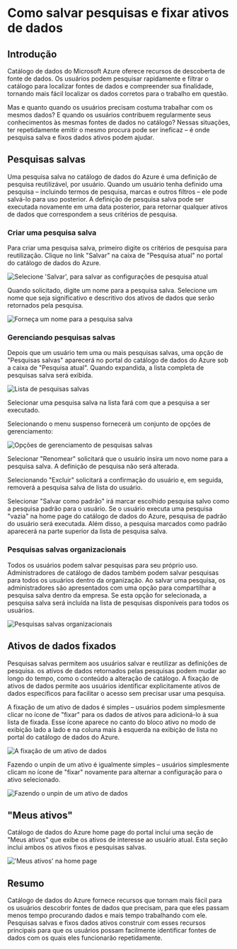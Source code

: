 <properties
   pageTitle="Como salvar pesquisas e fixar ativos de dados | Microsoft Azure"
   description="Artigo de instruções realce recursos no catálogo de dados do Azure para salvar fontes de dados e ativos de dados para reutilização posterior."
   services="data-catalog"
   documentationCenter=""
   authors="steelanddata"
   manager="NA"
   editor=""
   tags=""/>
<tags
   ms.service="data-catalog"
   ms.devlang="NA"
   ms.topic="article"
   ms.tgt_pltfrm="NA"
   ms.workload="data-catalog"
   ms.date="10/10/2016"
   ms.author="maroche"/>

# <a name="how-to-save-searches-and-pin-data-assets"></a>Como salvar pesquisas e fixar ativos de dados

## <a name="introduction"></a>Introdução

Catálogo de dados do Microsoft Azure oferece recursos de descoberta de fonte de dados. Os usuários podem pesquisar rapidamente e filtrar o catálogo para localizar fontes de dados e compreender sua finalidade, tornando mais fácil localizar os dados corretos para o trabalho em questão.

Mas e quanto quando os usuários precisam costuma trabalhar com os mesmos dados? E quando os usuários contribuem regularmente seus conhecimentos às mesmas fontes de dados no catálogo? Nessas situações, ter repetidamente emitir o mesmo procura pode ser ineficaz – é onde pesquisa salva e fixos dados ativos podem ajudar.

## <a name="saved-searches"></a>Pesquisas salvas

Uma pesquisa salva no catálogo de dados do Azure é uma definição de pesquisa reutilizável, por usuário. Quando um usuário tenha definido uma pesquisa – incluindo termos de pesquisa, marcas e outros filtros – ele pode salvá-lo para uso posterior. A definição de pesquisa salva pode ser executada novamente em uma data posterior, para retornar qualquer ativos de dados que correspondem a seus critérios de pesquisa.

### <a name="creating-a-saved-search"></a>Criar uma pesquisa salva

Para criar uma pesquisa salva, primeiro digite os critérios de pesquisa para reutilização. Clique no link "Salvar" na caixa de "Pesquisa atual" no portal do catálogo de dados do Azure.

 ![Selecione 'Salvar', para salvar as configurações de pesquisa atual](./media/data-catalog-how-to-save-pin/01-save-option.png)

Quando solicitado, digite um nome para a pesquisa salva. Selecione um nome que seja significativo e descritivo dos ativos de dados que serão retornados pela pesquisa.

 ![Forneça um nome para a pesquisa salva](./media/data-catalog-how-to-save-pin/02-name.png)

### <a name="managing-saved-searches"></a>Gerenciando pesquisas salvas

Depois que um usuário tem uma ou mais pesquisas salvas, uma opção de "Pesquisas salvas" aparecerá no portal do catálogo de dados do Azure sob a caixa de "Pesquisa atual". Quando expandida, a lista completa de pesquisas salva será exibida.

 ![Lista de pesquisas salvas](./media/data-catalog-how-to-save-pin/03-list.png)

Selecionar uma pesquisa salva na lista fará com que a pesquisa a ser executado.

Selecionando o menu suspenso fornecerá um conjunto de opções de gerenciamento:

 ![Opções de gerenciamento de pesquisas salvas](./media/data-catalog-how-to-save-pin/04-managing.png)

Selecionar "Renomear" solicitará que o usuário insira um novo nome para a pesquisa salva. A definição de pesquisa não será alterada.

Selecionando "Excluir" solicitará a confirmação do usuário e, em seguida, removerá a pesquisa salva de lista do usuário.

Selecionar "Salvar como padrão" irá marcar escolhido pesquisa salvo como a pesquisa padrão para o usuário. Se o usuário executa uma pesquisa "vazia" na home page do catálogo de dados do Azure, pesquisa de padrão do usuário será executada. Além disso, a pesquisa marcados como padrão aparecerá na parte superior da lista de pesquisa salva.

### <a name="organizational-saved-searches"></a>Pesquisas salvas organizacionais

Todos os usuários podem salvar pesquisas para seu próprio uso. Administradores de catálogo de dados também podem salvar pesquisas para todos os usuários dentro da organização. Ao salvar uma pesquisa, os administradores são apresentados com uma opção para compartilhar a pesquisa salva dentro da empresa. Se esta opção for selecionada, a pesquisa salva será incluída na lista de pesquisas disponíveis para todos os usuários.

 ![Pesquisas salvas organizacionais](./media/data-catalog-how-to-save-pin/08-organizational-saved-search.png)


## <a name="pinned-data-assets"></a>Ativos de dados fixados

Pesquisas salvas permitem aos usuários salvar e reutilizar as definições de pesquisa. os ativos de dados retornados pelas pesquisas podem mudar ao longo do tempo, como o conteúdo a alteração de catálogo. A fixação de ativos de dados permite aos usuários identificar explicitamente ativos de dados específicos para facilitar o acesso sem precisar usar uma pesquisa.

A fixação de um ativo de dados é simples – usuários podem simplesmente clicar no ícone de "fixar" para os dados de ativos para adicioná-lo à sua lista de fixada. Esse ícone aparece no canto do bloco ativo no modo de exibição lado a lado e na coluna mais à esquerda na exibição de lista no portal do catálogo de dados do Azure.

![A fixação de um ativo de dados](./media/data-catalog-how-to-save-pin/05-pinning.png)

Fazendo o unpin de um ativo é igualmente simples – usuários simplesmente clicam no ícone de "fixar" novamente para alternar a configuração para o ativo selecionado.

![Fazendo o unpin de um ativo de dados](./media/data-catalog-how-to-save-pin/06-unpinning.png)

## <a name="my-assets"></a>"Meus ativos"
Catálogo de dados do Azure home page do portal inclui uma seção de "Meus ativos" que exibe os ativos de interesse ao usuário atual. Esta seção inclui ambos os ativos fixos e pesquisas salvas.

!['Meus ativos' na home page](./media/data-catalog-how-to-save-pin/07-my-assets.png)

## <a name="summary"></a>Resumo
Catálogo de dados do Azure fornece recursos que tornam mais fácil para os usuários descobrir fontes de dados que precisam, para que eles passam menos tempo procurando dados e mais tempo trabalhando com ele. Pesquisas salvas e fixos dados ativos construir com esses recursos principais para que os usuários possam facilmente identificar fontes de dados com os quais eles funcionarão repetidamente.
